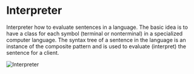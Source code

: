 # Interpreter

Interpreter how to evaluate sentences in a language. The basic idea is to have a class for each symbol (terminal or nonterminal) in a specialized computer language. The syntax tree of a sentence in the language is an instance of the composite pattern and is used to evaluate (interpret) the sentence for a client.

![Interpreter](https://www.dofactory.com/images/diagrams/net/interpreter.gif)